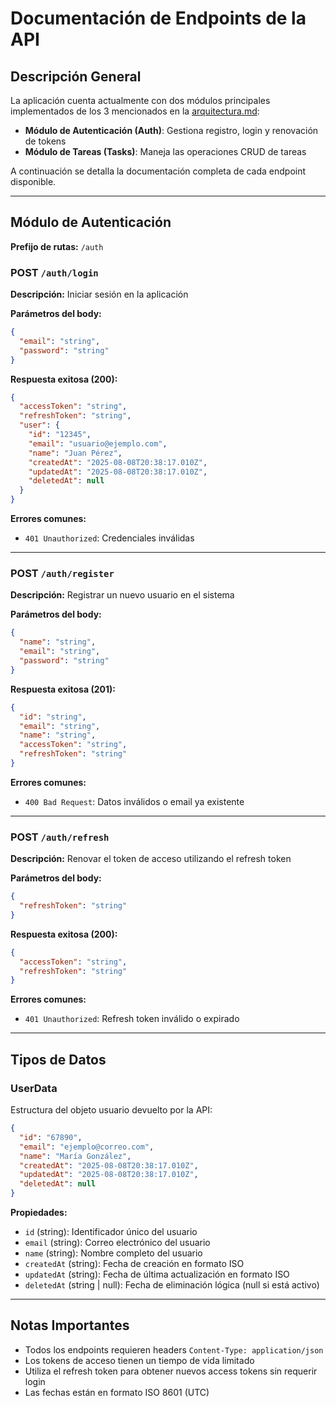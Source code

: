 # Documentación de Endpoints de la API

## Descripción General

La aplicación cuenta actualmente con dos módulos principales implementados de los 3 mencionados en la [arquitectura.md](architecture.md):

- **Módulo de Autenticación (Auth)**: Gestiona registro, login y renovación de tokens
- **Módulo de Tareas (Tasks)**: Maneja las operaciones CRUD de tareas

A continuación se detalla la documentación completa de cada endpoint disponible.

---

## Módulo de Autenticación

**Prefijo de rutas:** `/auth`

### POST `/auth/login`
**Descripción:** Iniciar sesión en la aplicación

**Parámetros del body:**
```json
{
  "email": "string",
  "password": "string"
}
```

**Respuesta exitosa (200):**
```json
{
  "accessToken": "string",
  "refreshToken": "string",
  "user": {
    "id": "12345",
    "email": "usuario@ejemplo.com",
    "name": "Juan Pérez",
    "createdAt": "2025-08-08T20:38:17.010Z",
    "updatedAt": "2025-08-08T20:38:17.010Z",
    "deletedAt": null
  }
}
```

**Errores comunes:**
- `401 Unauthorized`: Credenciales inválidas

---

### POST `/auth/register`
**Descripción:** Registrar un nuevo usuario en el sistema

**Parámetros del body:**
```json
{
  "name": "string",
  "email": "string",
  "password": "string"
}
```

**Respuesta exitosa (201):**
```json
{
  "id": "string",
  "email": "string",
  "name": "string",
  "accessToken": "string",
  "refreshToken": "string"
}
```

**Errores comunes:**
- `400 Bad Request`: Datos inválidos o email ya existente

---

### POST `/auth/refresh`
**Descripción:** Renovar el token de acceso utilizando el refresh token

**Parámetros del body:**
```json
{
  "refreshToken": "string"
}
```

**Respuesta exitosa (200):**
```json
{
  "accessToken": "string",
  "refreshToken": "string"
}
```

**Errores comunes:**
- `401 Unauthorized`: Refresh token inválido o expirado

---

## Tipos de Datos

### UserData
Estructura del objeto usuario devuelto por la API:

```json
{
  "id": "67890",
  "email": "ejemplo@correo.com",
  "name": "María González",
  "createdAt": "2025-08-08T20:38:17.010Z",
  "updatedAt": "2025-08-08T20:38:17.010Z",
  "deletedAt": null
}
```

**Propiedades:**
- `id` (string): Identificador único del usuario
- `email` (string): Correo electrónico del usuario
- `name` (string): Nombre completo del usuario
- `createdAt` (string): Fecha de creación en formato ISO
- `updatedAt` (string): Fecha de última actualización en formato ISO
- `deletedAt` (string | null): Fecha de eliminación lógica (null si está activo)

---

## Notas Importantes

- Todos los endpoints requieren headers `Content-Type: application/json`
- Los tokens de acceso tienen un tiempo de vida limitado
- Utiliza el refresh token para obtener nuevos access tokens sin requerir login
- Las fechas están en formato ISO 8601 (UTC)